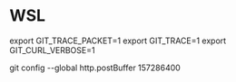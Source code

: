 # WSL

export GIT_TRACE_PACKET=1
export GIT_TRACE=1
export GIT_CURL_VERBOSE=1

git config --global http.postBuffer 157286400
